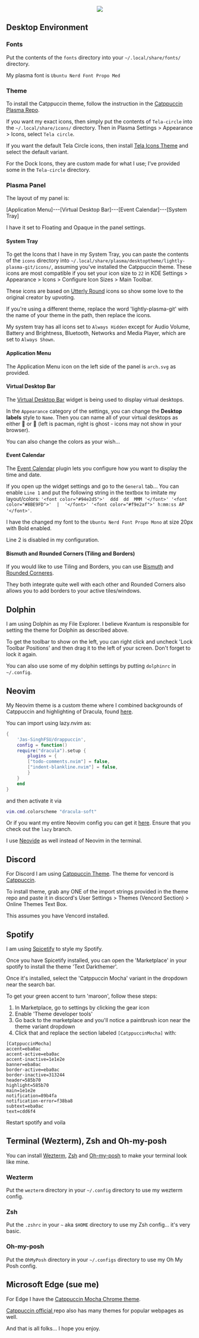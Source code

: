 <p align="center">
    <img src="https://i.imgur.com/wPJOZBW.jpeg">
</p>

## Desktop Environment
### Fonts

Put the contents of the `fonts` directory into your `~/.local/share/fonts/` directory.

My plasma font is `Ubuntu Nerd Font Propo Med`
### Theme

To install the Catppuccin theme, follow the instruction in the [Catppuccin Plasma Repo](https://github.com/catppuccin/kde).

If you want my exact icons, then simply put the contents of `Tela-circle` into the `~/.local/share/icons/` directory. Then in Plasma Settings > Appearance > Icons, select `Tela circle`.

If you want the default Tela Circle icons, then install [Tela Icons Theme](https://store.kde.org/p/1359276) and select the default variant.

For the Dock Icons, they are custom made for what I use; I've provided some in the `Tela-circle` directory.

### Plasma Panel

The layout of my panel is:

[Application Menu]---[Virtual Desktop Bar]---[Event Calendar]---[System Tray]

I have it set to Floating and Opaque in the panel settings.

#### System Tray

To get the Icons that I have in my System Tray, you can paste the contents of the `icons` directory into `~/.local/share/plasma/desktoptheme/lightly-plasma-git/icons/`, assuming you've installed the Catppuccin theme. These icons are most compatible if you set your icon size to `22` in KDE Settings > Appearance > Icons > Configure Icon Sizes > Main Toolbar.

These icons are based on [Utterly Round](https://store.kde.org/p/1901768) icons so show some love to the original creator by upvoting.

If you're using a different theme, replace the word 'lightly-plasma-git' with the name of your theme in the path, then replace the icons.

My system tray has all icons set to `Always Hidden` except for Audio Volume, Battery and Brightness, Bluetooth, Networks and Media Player, which are set to `Always Shown`.

#### Application Menu

The Application Menu icon on the left side of the panel is `arch.svg` as provided.

#### Virtual Desktop Bar

The [Virtual Desktop Bar](https://github.com/wsdfhjxc/virtual-desktop-bar) widget is being used to display virtual desktops.

In the `Appearance` category of the settings, you can change the **Desktop labels** style to `Name`.
Then you can name all of your virtual desktops as either 󰮯 or 󰊠 (left is pacman, right is ghost - icons may not show in your browser).

You can also change the colors as your wish...

#### Event Calendar

The [Event Calendar](https://store.kde.org/p/998901/) plugin lets you configure how you want to display the time and date.

If you open up the widget settings and go to the `General` tab... You can enable `Line 1` and put the following string in the textbox to imitate my layout/colors: `'<font color="#94e2d5">'  ddd  dd  MMM '</font>' '<font color="#8BE9FD">'  |  '</font>' '<font color="#f9e2af">' h:mm:ss AP  '</font>'`. 

I have the changed my font to the `Ubuntu Nerd Font Propo Mono` at size 20px with Bold enabled.

Line 2 is disabled in my configuration.

#### Bismuth and Rounded Corners (Tiling and Borders)

If you would like to use Tiling and Borders, you can use [Bismuth](https://github.com/Bismuth-Forge/bismuth) and [Rounded Corneres](https://github.com/matinlotfali/KDE-Rounded-Corners).

They both integrate quite well with each other and Rounded Corners also allows you to add borders to your active tiles/windows.

## Dolphin

I am using Dolphin as my File Explorer. I believe Kvantum is responsible for setting the theme for Dolphin as described above.

To get the toolbar to show on the left, you can right click and uncheck 'Lock Toolbar Positions' and then drag it to the left of your screen. Don't forget to lock it again.

You can also use some of my dolphin settings by putting `dolphinrc` in `~/.config`.

## Neovim

My Neovim theme is a custom theme where I combined backgrounds of Catppuccin and highlighting of Dracula, found [here](https://github.com/Jas-SinghFSU/drappuccin). 

You can import using lazy.nvim as:
```lua
{
    'Jas-SinghFSU/drappuccin',
    config = function()
    require("dracula").setup {
        plugins = {
        ["todo-comments.nvim"] = false,
        ["indent-blankline.nvim"] = false,
        }
    }
    end
}
```
and then activate it via
```lua
vim.cmd.colorscheme "dracula-soft"
```

Or if you want my entire Neovim config you can get it [here](https://github.com/Jas-SinghFSU/nvim). Ensure that you check out the `lazy` branch.

I use [Neovide](https://github.com/neovide/neovide) as well instead of Neovim in the terminal.

## Discord

For Discord I am using [Catppuccin Theme](https://vencord.dev/). The theme for vencord is [Catppuccin](https://github.com/catppuccin/discord).

To install theme, grab any ONE of the import strings provided in the theme repo and paste it in discord's User Settings > Themes (Vencord Section) > Online Themes Text Box.

This assumes you have Vencord installed.

## Spotify

I am using [Spicetify](https://spicetify.app/docs/advanced-usage/installation/) to style my Spotify.

Once you have Spicetify installed, you can open the 'Marketplace' in your spotify to install the theme 'Text Darkthemer'.

Once it's installed, select the 'Catppuccin Mocha' variant in the dropdown near the search bar.

To get your green accent to turn 'maroon', follow these steps:
1. In Marketplace, go to settings by clicking the gear icon
1. Enable 'Theme developer tools'
1. Go back to the marketplace and you'll notice a paintbrush icon near the theme variant dropdown
1. Click that and replace the section labeled `[CatppuccinMocha]` with:
```
[CatppuccinMocha]
accent=eba0ac
accent-active=eba0ac
accent-inactive=1e1e2e
banner=eba0ac
border-active=eba0ac
border-inactive=313244
header=585b70
highlight=585b70
main=1e1e2e
notification=89b4fa
notification-error=f38ba8
subtext=eba0ac
text=cdd6f4
```
Restart spotify and voila

## Terminal (Wezterm), Zsh and Oh-my-posh

You can install [Wezterm](https://wezfurlong.org/wezterm/installation.html), [Zsh](https://github.com/ohmyzsh/ohmyzsh/wiki/Installing-ZSH#how-to-install-zsh-on-many-platforms) and [Oh-my-posh](https://ohmyposh.dev/docs/installation/linux) to make your terminal look like mine.

### Wezterm

Put the `wezterm` directory in your `~/.config` directory to use my wezterm config.

### Zsh

Put the `.zshrc` in your `~` aka `$HOME` directory to use my Zsh config... it's very basic.

### Oh-my-posh

Put the `OhMyPosh` directory in your `~/.configs` directory to use my Oh My Posh config.

## Microsoft Edge (sue me)

For Edge I have the [Catppuccin Mocha Chrome theme](https://chromewebstore.google.com/detail/catppuccin-chrome-theme-m/bkkmolkhemgaeaeggcmfbghljjjoofoh). 

[ Catppuccin official ](https://github.com/catppuccin/catppuccin) repo also has many themes for popular webpages as well.

And that is all folks... I hope you enjoy.
